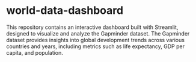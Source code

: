 # world-data-dashboard
This repository contains an interactive dashboard built with Streamlit, designed to visualize and analyze the Gapminder dataset. The Gapminder dataset provides insights into global development trends across various countries and years, including metrics such as life expectancy, GDP per capita, and population.
